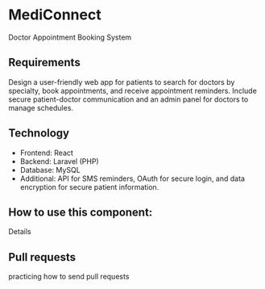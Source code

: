 # MediConnect
Doctor Appointment Booking System

## Requirements
Design a user-friendly web app for patients to search for doctors by specialty, book appointments, and receive appointment reminders. Include secure patient-doctor communication and an admin panel for doctors to manage schedules.

## Technology
<ul>
<li>Frontend: React
<li>Backend: Laravel (PHP)
<li>Database: MySQL
<li>Additional: API for SMS reminders, OAuth for secure login, and data encryption for secure patient information.
</ul>


## How to use this component:
Details

## Pull requests
practicing how to send pull requests